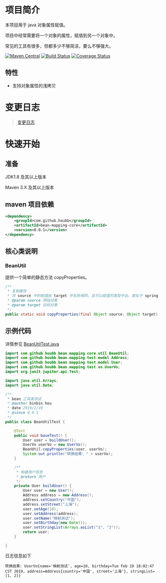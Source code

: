 # 项目简介

本项目用于 java 对象属性赋值。

项目中经常需要将一个对象的属性，赋值到另一个对象中。

常见的工具有很多，但都多少不够简洁，要么不够强大。

[![Maven Central](https://maven-badges.herokuapp.com/maven-central/com.github.houbb/bean-mapping/badge.svg)](http://mvnrepository.com/artifact/com.github.houbb/bean-mapping)
[![Build Status](https://www.travis-ci.org/houbb/bean-mapping.svg?branch=master)](https://www.travis-ci.org/houbb/bean-mapping?branch=master)
[![Coverage Status](https://coveralls.io/repos/github/houbb/bean-mapping/badge.svg?branch=master)](https://coveralls.io/github/houbb/bean-mapping?branch=master)

## 特性

- 支持对象属性的浅拷贝 

# 变更日志

> [变更日志](doc/CHANGELOG.md)

# 快速开始

## 准备

JDK1.8 及其以上版本

Maven 3.X 及其以上版本

## maven 项目依赖


```xml
<dependency>
    <groupId>com.github.houbb</groupId>
    <artifactId>bean-mapping-core</artifactId>
    <version>0.0.1</version>
</dependency>
```

## 核心类说明

### BeanUtil 

提供一个简单的静态方法 copyProperties。

```java
/**
 * 复制属性
 * 将 source 中的赋值给 target 中名称相同，且可以赋值的类型中去。类似于 spring 的 BeanUtils。
 * @param source 原始对象
 * @param target 目标对象
 */
public static void copyProperties(final Object source, Object target)
```

## 示例代码

详情参见 [BeanUtilTest.java](D:\github\bean-mapping\bean-mapping-test\src\test\java\com\github\houbb\bean\mapping\test\core\BeanUtilTest.java)

```java
import com.github.houbb.bean.mapping.core.util.BeanUtil;
import com.github.houbb.bean.mapping.test.model.Address;
import com.github.houbb.bean.mapping.test.model.User;
import com.github.houbb.bean.mapping.test.vo.UserVo;
import org.junit.jupiter.api.Test;

import java.util.Arrays;
import java.util.Date;

/**
 * bean 工具类测试
 * @author binbin.hou
 * date 2019/2/19
 * @since 0.0.1
 */
public class BeanUtilTest {

    @Test
    public void baseTest() {
        User user = buildUser();
        UserVo userVo = new UserVo();
        BeanUtil.copyProperties(user, userVo);
        System.out.println("转换结果: " + userVo);
    }

    /**
     * 构建用户信息
     * @return 用户
     */
    private User buildUser() {
        User user = new User();
        Address address = new Address();
        address.setCountry("中国");
        address.setStreet("上海");
        user.setAge(10);
        user.setAddress(address);
        user.setName("映射测试");
        user.setBirthday(new Date());
        user.setStringList(Arrays.asList("1", "2"));
        return user;
    }

}
```

日志信息如下

```
转换结果: UserVo{name='映射测试', age=10, birthday=Tue Feb 19 18:02:47 CST 2019, address=Address{country='中国', street='上海'}, stringList=[1, 2]}
```
